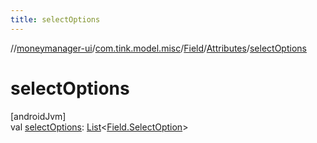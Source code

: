```yaml
---
title: selectOptions
---
```

//[moneymanager-ui](../../../../index.html)/[com.tink.model.misc](../../index.html)/[Field](../index.html)/[Attributes](index.html)/[selectOptions](select-options.html)



# selectOptions



[androidJvm]\
val [selectOptions](select-options.html): [List](https://kotlinlang.org/api/latest/jvm/stdlib/kotlin.collections/-list/index.html)&lt;[Field.SelectOption](../-select-option/index.html)&gt;




